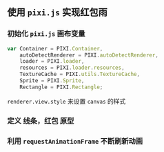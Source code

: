 ## 使用 `pixi.js` 实现红包雨

### 初始化 `pixi.js` 画布变量

```javascript
var Container = PIXI.Container,
    autoDetectRenderer = PIXI.autoDetectRenderer,
    loader = PIXI.loader,
    resources = PIXI.loader.resources,
    TextureCache = PIXI.utils.TextureCache,
    Sprite = PIXI.Sprite,
    Rectangle = PIXI.Rectangle;
```

`renderer.view.style` 来设置 `canvas` 的样式

### 定义 线条，红包 原型

### 利用 `requestAnimationFrame` 不断刷新动画